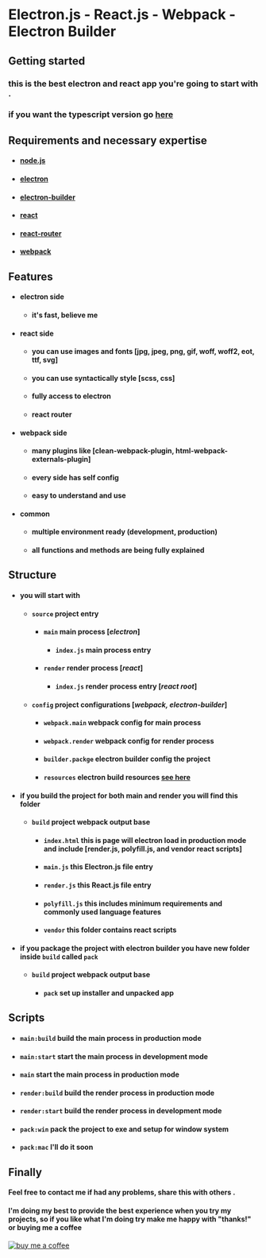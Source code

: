 # Electron.js - React.js - Webpack - Electron Builder

## Getting started

### this is the best electron and react app you're going to start with .

### if you want the typescript version go [here](https://github.com/meslzy/electron-react-webpack-typescript)

## Requirements and necessary expertise

-   #### [node.js](https://nodejs.org)
-   #### [electron](https://www.electronjs.org/)
-   #### [electron-builder](https://www.electron.build/)
-   #### [react](https://reactjs.org/)
-   #### [react-router](https://reactrouter.com/web/guides/quick-start)
-   #### [webpack](https://webpack.js.org/)

## Features

-   #### electron side
    -   #### it's fast, believe me
-   #### react side
    -   #### you can use images and fonts [jpg, jpeg, png, gif, woff, woff2, eot, ttf, svg]
    -   #### you can use syntactically style [scss, css]
    -   #### fully access to electron
    -   #### react router
-   #### webpack side
    -   #### many plugins like [clean-webpack-plugin, html-webpack-externals-plugin]
    -   #### every side has self config
    -   #### easy to understand and use
-   #### common
    -   #### multiple environment ready (development, production)
    -   #### all functions and methods are being fully explained

## Structure

-   #### you will start with
    -   #### `source` project entry
        -   #### `main` main process [_electron_]
            -   #### `index.js` main process entry
        -   #### `render` render process [_react_]
            -   #### `index.js` render process entry [_react root_]
    -   #### `config` project configurations [_webpack, electron-builder_]
        -   #### `webpack.main` webpack config for main process
        -   #### `webpack.render` webpack config for render process
        -   #### `builder.packge` electron builder config the project
        -   #### `resources` electron build resources [see here](https://www.electron.build/configuration/configuration#MetadataDirectories-buildResources)

-   #### if you build the project for both main and render you will find this folder
    -   #### `build` project webpack output base
        -   #### `index.html` this is page will electron load in production mode and include [render.js, polyfill.js, and vendor react scripts]
        -   #### `main.js` this Electron.js file entry
        -   #### `render.js` this React.js file entry
        -   #### `polyfill.js` this includes minimum requirements and commonly used language features
        -   #### `vendor` this folder contains react scripts

-   #### if you package the project with electron builder you have new folder inside `build` called `pack`
    -   #### `build` project webpack output base
        -   #### `pack` set up installer and unpacked app

## Scripts

- #### `main:build` build the main process in production mode
- #### `main:start` start the main process in development mode
- #### `main` start the main process in production mode

- #### `render:build` build the render process in production mode
- #### `render:start` build the render process in development mode

- #### `pack:win` pack the project to exe and setup for window system
- #### `pack:mac` I'll do it soon

## Finally

#### Feel free to contact me if had any problems, share this with others .

#### I'm doing my best to provide the best experience when you try my projects, so if you like what I'm doing try make me happy with "thanks!" or buying me a coffee

[![buy me a coffee](https://img.buymeacoffee.com/api/?url=aHR0cHM6Ly9pbWcuYnV5bWVhY29mZmVlLmNvbS9hcGkvP3VybD1hSFIwY0hNNkx5OWpaRzR1WW5WNWJXVmhZMjltWm1WbExtTnZiUzkxY0d4dllXUnpMM0J5YjJacGJHVmZjR2xqZEhWeVpYTXZNakF5TUM4eE1pODNaVFprT0RSaU1UZ3hNbUk1TVRZNE9XVXlZMlU1T1daa01EazNaRFJrTVM1d2JtYz0mc2l6ZT0zMDAmbmFtZT1NZXNsenk=&creator=Meslzy&is_creating=developer%20and%20designer&design_code=1&design_color=%23F471FF&slug=meslzy)](https://www.buymeacoffee.com/meslzy) 
